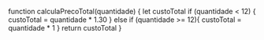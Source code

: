 function calculaPrecoTotal(quantidade) {
  let custoTotal
  if (quantidade < 12) {
    custoTotal = quantidade * 1.30
  } else if (quantidade >= 12){
    custoTotal = quantidade * 1
  }
  return custoTotal
}
